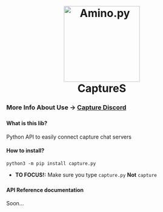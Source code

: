 <h1 align="center">
  <br>
  <a href="https://discord.com/channels/804774474444046407/804775262424137782"><img src="https://cdn.discordapp.com/icons/804774474444046407/777c1a5814f66c8ae5d8c0d5156b4f29.png?size=128" alt="Amino.py" width="200"></a>
  <br>
  CaptureS
  <br>
</h1>

### More Info About Use -> [Capture Discord](https://discord.com/channels/804774474444046407/810877242200686654)
###
#### What is this lib?
Python API to easily connect capture chat servers
#### How to install?
`python3 -m pip install capture.py`

- **TO FOCUS!:** Make sure you type `capture.py` **Not** `capture`
###
#### API Reference documentation

Soon...
